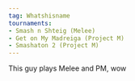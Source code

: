 ```yaml
---
tag: Whatshisname
tournaments:
- Smash n Shteig (Melee)
- Get on My Madreiga (Project M)
- Smashaton 2 (Project M)
---
```


This guy plays Melee and PM, wow
